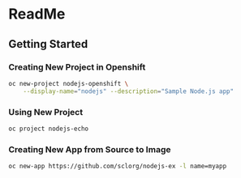# ReadMe

## Getting Started

### Creating New Project in Openshift

```bash
oc new-project nodejs-openshift \
    --display-name="nodejs" --description="Sample Node.js app"
```

### Using New Project

```bash
oc project nodejs-echo
```

### Creating New App from Source to Image

```bash
oc new-app https://github.com/sclorg/nodejs-ex -l name=myapp
```
